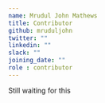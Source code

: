 ```yaml
---
name: Mrudul John Mathews
title: Contributor
github: mruduljohn
twitter: ""
linkedin: ""
slack: ""
joining_date: ""
role : contributor
---
```


Still waiting for this
